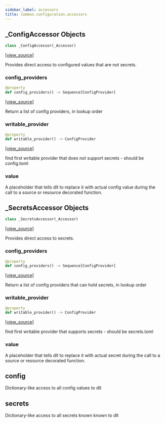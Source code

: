 ```yaml
---
sidebar_label: accessors
title: common.configuration.accessors
---
```


## \_ConfigAccessor Objects

```python
class _ConfigAccessor(_Accessor)
```

[[view_source]](https://github.com/dlt-hub/dlt/blob/3739c9ac839aafef713f6d5ebbc6a81b2a39a1b0/dlt/common/configuration/accessors.py#L88)

Provides direct access to configured values that are not secrets.

### config\_providers

```python
@property
def config_providers() -> Sequence[ConfigProvider]
```

[[view_source]](https://github.com/dlt-hub/dlt/blob/3739c9ac839aafef713f6d5ebbc6a81b2a39a1b0/dlt/common/configuration/accessors.py#L92)

Return a list of config providers, in lookup order

### writable\_provider

```python
@property
def writable_provider() -> ConfigProvider
```

[[view_source]](https://github.com/dlt-hub/dlt/blob/3739c9ac839aafef713f6d5ebbc6a81b2a39a1b0/dlt/common/configuration/accessors.py#L101)

find first writable provider that does not support secrets - should be config.toml

### value

A placeholder that tells dlt to replace it with actual config value during the call to a source or resource decorated function.

## \_SecretsAccessor Objects

```python
class _SecretsAccessor(_Accessor)
```

[[view_source]](https://github.com/dlt-hub/dlt/blob/3739c9ac839aafef713f6d5ebbc6a81b2a39a1b0/dlt/common/configuration/accessors.py#L113)

Provides direct access to secrets.

### config\_providers

```python
@property
def config_providers() -> Sequence[ConfigProvider]
```

[[view_source]](https://github.com/dlt-hub/dlt/blob/3739c9ac839aafef713f6d5ebbc6a81b2a39a1b0/dlt/common/configuration/accessors.py#L117)

Return a list of config providers that can hold secrets, in lookup order

### writable\_provider

```python
@property
def writable_provider() -> ConfigProvider
```

[[view_source]](https://github.com/dlt-hub/dlt/blob/3739c9ac839aafef713f6d5ebbc6a81b2a39a1b0/dlt/common/configuration/accessors.py#L126)

find first writable provider that supports secrets - should be secrets.toml

### value

A placeholder that tells dlt to replace it with actual secret during the call to a source or resource decorated function.

## config

Dictionary-like access to all config values to dlt

## secrets

Dictionary-like access to all secrets known known to dlt

